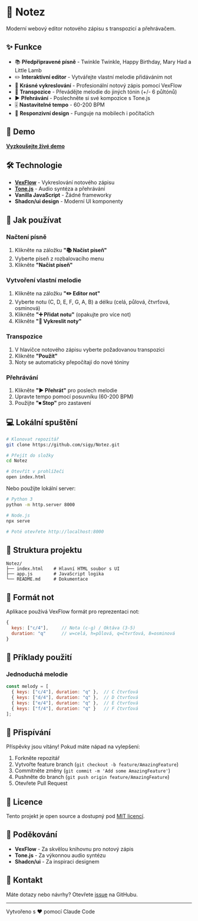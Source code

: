 # 🎵 Notez

Moderní webový editor notového zápisu s transpozicí a přehrávačem.

## ✨ Funkce

- 📚 **Předpřipravené písně** - Twinkle Twinkle, Happy Birthday, Mary Had a Little Lamb
- ✏️ **Interaktivní editor** - Vytvářejte vlastní melodie přidáváním not
- 🎨 **Krásné vykreslování** - Profesionální notový zápis pomocí VexFlow
- 🔄 **Transpozice** - Převádějte melodie do jiných tónin (+/- 6 půltónů)
- ▶️ **Přehrávání** - Poslechněte si své kompozice s Tone.js
- 🎚️ **Nastavitelné tempo** - 60-200 BPM
- 📱 **Responzivní design** - Funguje na mobilech i počítačích

## 🚀 Demo

**[Vyzkoušejte živé demo](https://sigy.github.io/Notez/)**

## 🛠️ Technologie

- **[VexFlow](https://www.vexflow.com/)** - Vykreslování notového zápisu
- **[Tone.js](https://tonejs.github.io/)** - Audio syntéza a přehrávání
- **Vanilla JavaScript** - Žádné frameworky
- **Shadcn/ui design** - Moderní UI komponenty

## 📖 Jak používat

### Načtení písně
1. Klikněte na záložku **"📚 Načíst píseň"**
2. Vyberte píseň z rozbalovacího menu
3. Klikněte **"Načíst píseň"**

### Vytvoření vlastní melodie
1. Klikněte na záložku **"✏️ Editor not"**
2. Vyberte notu (C, D, E, F, G, A, B) a délku (celá, půlová, čtvrťová, osminová)
3. Klikněte **"➕ Přidat notu"** (opakujte pro více not)
4. Klikněte **"🎨 Vykreslit noty"**

### Transpozice
1. V hlavičce notového zápisu vyberte požadovanou transpozici
2. Klikněte **"Použít"**
3. Noty se automaticky přepočítají do nové tóniny

### Přehrávání
1. Klikněte **"▶ Přehrát"** pro poslech melodie
2. Upravte tempo pomocí posuvníku (60-200 BPM)
3. Použijte **"⏹ Stop"** pro zastavení

## 💻 Lokální spuštění

```bash
# Klonovat repozitář
git clone https://github.com/sigy/Notez.git

# Přejít do složky
cd Notez

# Otevřít v prohlížeči
open index.html
```

Nebo použijte lokální server:

```bash
# Python 3
python -m http.server 8000

# Node.js
npx serve

# Poté otevřete http://localhost:8000
```

## 📝 Struktura projektu

```
Notez/
├── index.html    # Hlavní HTML soubor s UI
├── app.js        # JavaScript logika
└── README.md     # Dokumentace
```

## 🎼 Formát not

Aplikace používá VexFlow formát pro reprezentaci not:

```javascript
{
  keys: ["c/4"],     // Nota (c-g) / Oktáva (3-5)
  duration: "q"      // w=celá, h=půlová, q=čtvrťová, 8=osminová
}
```

## 🌟 Příklady použití

### Jednoduchá melodie
```javascript
const melody = [
  { keys: ["c/4"], duration: "q" },  // C čtvrťová
  { keys: ["d/4"], duration: "q" },  // D čtvrťová
  { keys: ["e/4"], duration: "q" },  // E čtvrťová
  { keys: ["f/4"], duration: "q" }   // F čtvrťová
];
```

## 🤝 Přispívání

Příspěvky jsou vítány! Pokud máte nápad na vylepšení:

1. Forkněte repozitář
2. Vytvořte feature branch (`git checkout -b feature/AmazingFeature`)
3. Commitněte změny (`git commit -m 'Add some AmazingFeature'`)
4. Pushněte do branch (`git push origin feature/AmazingFeature`)
5. Otevřete Pull Request

## 📄 Licence

Tento projekt je open source a dostupný pod [MIT licencí](LICENSE).

## 🙏 Poděkování

- **VexFlow** - Za skvělou knihovnu pro notový zápis
- **Tone.js** - Za výkonnou audio syntézu
- **Shadcn/ui** - Za inspiraci designem

## 📧 Kontakt

Máte dotazy nebo návrhy? Otevřete [issue](https://github.com/sigy/Notez/issues) na GitHubu.

---

Vytvořeno s ❤️ pomocí Claude Code

